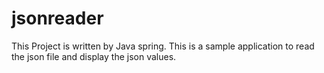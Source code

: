 # jsonreader

This Project is written by Java spring. 
This is a sample application to read the json file and display the json values.
